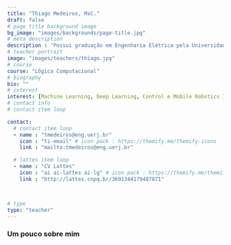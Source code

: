 ```yaml
---
title: "Thiago Medeiros, MsC."
draft: false
# page title background image
bg_image: "images/backgrounds/page-title.jpg"
# meta description
description : "Possui graduação em Engenharia Elétrica pela Universidade do Estado do Rio de Janeiro (2018) e mestrado em Engenharia Elétrica pela Pontifícia Universidade Católica do Rio de Janeiro (2021). Atualmente é bolsista de doutorado - cnpq da Pontifícia Universidade Católica do Rio de Janeiro (PUC-Rio), pesquisador no Laboratório de Inteligência Computacional e Robótica Aplicadas (PUC-Rio), atuando principalmente nos seguintes temas: Machine Learning, Deep Learning, Control e Mobile Robotics. "
# teacher portrait
image: "images/teachers/thiago.jpg"
# course
course: "Lõgica Computacional"
# biography
bio: ""
# interest
interest: [Machine Learning, Deep Learning, Control e Mobile Robotics ]
# contact info 
# contact item loop

contact:
  # contact item loop
  - name : "tmedeiros@eng.uerj.br"
    icon : "ti-email" # icon pack : https://themify.me/themify-icons
    link : "mailto:tmedeiros@eng.uerj.br"

  # lattes item loop
  - name : "CV Lattes"
    icon : "ai ai-lattes ai-lg" # icon pack : https://themify.me/themify-icons
    link : "http://lattes.cnpq.br/3691344179487871"



# type
type: "teacher"
---
```


### Um pouco sobre mim


